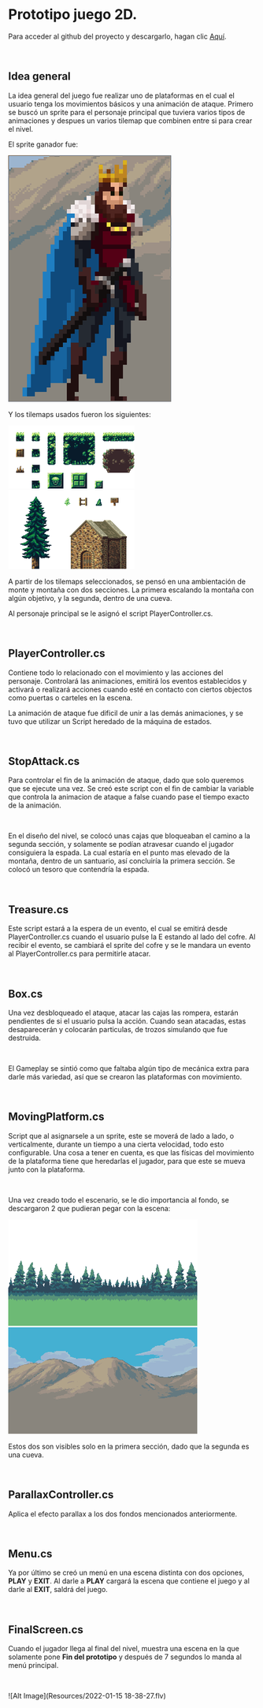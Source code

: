 # Prototipo juego 2D.

Para acceder al github del proyecto y descargarlo, hagan clic [Aquí](https://github.com/Gandares/King-s-Adventure).

<br/>

## Idea general

La idea general del juego fue realizar uno de plataformas en el cual el usuario tenga los movimientos básicos y una animación de ataque. Primero se buscó un sprite para el personaje principal que tuviera varios tipos de animaciones y despues un varios tilemap que combinen entre si para crear el nivel.

El sprite ganador fue:

![Main Character](Resources/Character/character.png)

Y los tilemaps usados fueron los siguientes:

![Tileset](Resources/Tilemap/Tileset.png)
![Tileset](Resources/Tilemap/Props.png)

A partir de los tilemaps seleccionados, se pensó en una ambientación de monte y montaña con dos secciones. La primera escalando la montaña con algún objetivo, y la segunda, dentro de una cueva.

Al personaje principal se le asignó el script PlayerController.cs.

<br/>

## PlayerController.cs

Contiene todo lo relacionado con el movimiento y las acciones del personaje. Controlará las animaciones, emitirá los eventos establecidos y activará o realizará acciones cuando esté en contacto con ciertos objectos como puertas o carteles en la escena.

La animación de ataque fue dificil de unir a las demás animaciones, y se tuvo que utilizar un Script heredado de la máquina de estados.

<br/>

## StopAttack.cs

Para controlar el fin de la animación de ataque, dado que solo queremos que se ejecute una vez. Se creó este script con el fin de cambiar la variable que controla la animacion de ataque a false cuando pase el tiempo exacto de la animación.

<br/>

En el diseño del nivel, se colocó unas cajas que bloqueaban el camino a la segunda sección, y solamente se podían atravesar cuando el jugador consiguiera la espada. La cual estaría en el punto mas elevado de la montaña, dentro de un santuario, así concluiría la primera sección. Se colocó un tesoro que contendría la espada.

<br/>

## Treasure.cs

Este script estará a la espera de un evento, el cual se emitirá desde PlayerController.cs cuando el usuario pulse la E estando al lado del cofre. Al recibir el evento, se cambiará el sprite del cofre y se le mandara un evento al PlayerController.cs para permitirle atacar.

<br/>

## Box.cs

Una vez desbloqueado el ataque, atacar las cajas las rompera, estarán pendientes de si el usuario pulsa la acción. Cuando sean atacadas, estas desaparecerán y colocarán particulas, de trozos simulando que fue destruida.

<br/>

El Gameplay se sintió como que faltaba algún tipo de mecánica extra para darle más variedad, así que se crearon las plataformas con movimiento.

<br/>

## MovingPlatform.cs

Script que al asignarsele a un sprite, este se moverá de lado a lado, o verticalmente, durante un tiempo a una cierta velocidad, todo esto configurable. Una cosa a tener en cuenta, es que las físicas del movimiento de la plataforma tiene que heredarlas el jugador, para que este se mueva junto con la plataforma.

<br/>

Una vez creado todo el escenario, se le dio importancia al fondo, se descargaron 2 que pudieran pegar con la escena:

![Bosque](Resources/Background/Middleground.png)
![Montaña](Resources/Background/Background.png)

Estos dos son visibles solo en la primera sección, dado que la segunda es una cueva.

<br/>

## ParallaxController.cs

Aplica el efecto parallax a los dos fondos mencionados anteriormente.

<br/>

## Menu.cs

Ya por último se creó un menú en una escena distinta con dos opciones, **PLAY** y **EXIT**. Al darle a **PLAY** cargará la escena que contiene el juego y al darle al **EXIT**, saldrá del juego.

<br/>

## FinalScreen.cs

Cuando el jugador llega al final del nivel, muestra una escena en la que solamente pone **Fin del prototipo** y después de 7 segundos lo manda al menú principal.

<br/>

![Alt Image](Resources/2022-01-15 18-38-27.flv)
